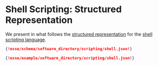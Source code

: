 # Shell Scripting: Structured Representation

We present in what follows the [structured representation](../../../data-structured/overview.md) for the [shell scripting language](overview.md).

```json tab="Schema" 
{!esse/schema/software_directory/scripting/shell.json!}
```

```json tab="Example" 
{!esse/example/software_directory/scripting/shell.json!}
```
